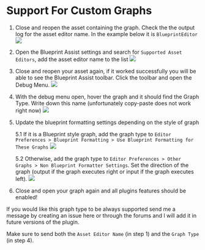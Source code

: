 # Support For Custom Graphs 
1. Close and reopen the asset containing the graph. Check the the output log for the asset editor name. In the example below it is `BlueprintEditor`
![](https://i.imgur.com/9I6tRqf.png)

2. Open the Blueprint Assist settings and search for `Supported Asset Editors`, add the asset editor name to the list
![](https://i.imgur.com/XTdXUXg.png)

3. Close and reopen your asset again, if it worked successfully you will be able to see the Blueprint Assist toolbar. Click the toolbar and open the Debug Menu.
![](https://i.imgur.com/eidgsnf.png)

4. With the debug menu open, hover the graph and it should find the Graph Type. Write down this name (unfortunately copy-paste does not work right now)
![](https://i.imgur.com/1wd18QN.png)

5. Update the blueprint formatting settings depending on the style of graph

    5.1 If it is a Blueprint style graph, add the graph type to `Editor Preferences > Blueprint Formatting > Use Blueprint Formatting for These Graphs` 
![](https://i.imgur.com/NQQij9f.png)

    5.2 Otherwise, add the graph type to `Editor Preferences > Other Graphs > Non Blueprint Formatter Settings`. Set the direction of the graph (output if the graph executes right or input if the graph executes left).
![](https://i.imgur.com/DtS5a0Y.png)

6. Close and open your graph again and all plugins features should be enabled! 

If you would like this graph type to be always supported send me a message by creating an issue here or through the forums and I will add it in future versions of the plugin.

Make sure to send both the `Asset Editor Name` (in step 1) and the `Graph Type` (in step 4).